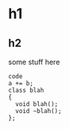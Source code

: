 # h1 

## h2 

some stuff here 

``` 
code 
a += b; 
class blah
{
  void blah(); 
  void ~blah(); 
}; 
```
